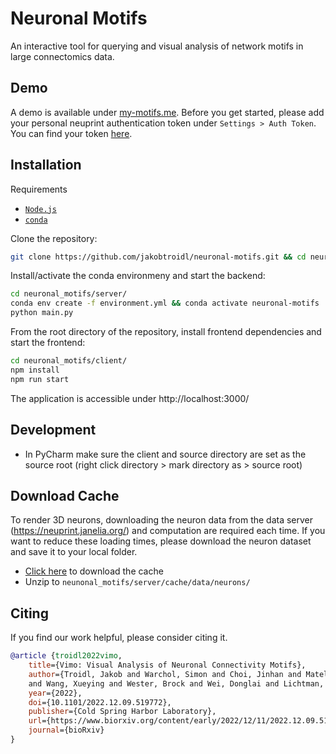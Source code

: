 # Neuronal Motifs

An interactive tool for querying and visual analysis of network motifs in large connectomics data.

## Demo 
A demo is available under [my-motifs.me](http://my-motifs.me/). Before you get started, please add your personal neuprint authentication token under `Settings > Auth Token`. You can find your token [here](https://neuprint.janelia.org/account). 


## Installation

Requirements
* [`Node.js`](https://nodejs.org/en/)
* [`conda`](https://conda.io/projects/conda/en/latest/user-guide/install/index.html)

Clone the repository:
```bash
git clone https://github.com/jakobtroidl/neuronal-motifs.git && cd neuronal-motifs
```

Install/activate the conda environmeny and start the backend:
```bash
cd neuronal_motifs/server/
conda env create -f environment.yml && conda activate neuronal-motifs
python main.py
```

From the root directory of the repository, install frontend dependencies and start the frontend:
```bash
cd neuronal_motifs/client/
npm install
npm run start
```

The application is accessible under http://localhost:3000/

## Development
- In PyCharm make sure the client and source directory are set as the source root (right click directory > mark directory as > source root)

## Download Cache

To render 3D neurons, downloading the neuron data from the data server (https://neuprint.janelia.org/) and computation are required each time. If you want to reduce these loading times, please download the neuron dataset and save it to your local folder.
- [Click here](https://drive.google.com/file/d/1iv1AGUKxi55HWS2n8Yv_NY778I6OawG5/view?usp=share_link) to download the cache 
- Unzip to `neunonal_motifs/server/cache/data/neurons/`

## Citing
If you find our work helpful, please consider citing it.
```bibtex
@article {troidl2022vimo,
    title={Vimo: Visual Analysis of Neuronal Connectivity Motifs},
    author={Troidl, Jakob and Warchol, Simon and Choi, Jinhan and Matelsky, Jordan and Dhanysai, Nagaraju 
    and Wang, Xueying and Wester, Brock and Wei, Donglai and Lichtman, Jeff W and Pfister, Hanspeter and Beyer, Johanna},
    year={2022},
    doi={10.1101/2022.12.09.519772},
    publisher={Cold Spring Harbor Laboratory},
    url={https://www.biorxiv.org/content/early/2022/12/11/2022.12.09.519772},
    journal={bioRxiv}
}
```
